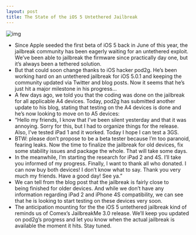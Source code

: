 ```yaml
---
layout: post
title: The State of the iOS 5 Untethered Jailbreak
---
```

![img](http://media.idownloadblog.com/wp-content/uploads/2011/12/jailbreak-ios-5.jpg)
* Since Apple seeded the first beta of iOS 5 back in June of this year, the jailbreak community has been eagerly waiting for an untethered exploit. We’ve been able to jailbreak the firmware since practically day one, but it’s always been a tethered solution.
* But that could soon change thanks to iOS hacker pod2g. He’s been working hard on an untethered jailbreak for iOS 5.0.1 and keeping the community updated via Twitter and blog posts. Now it seems that he’s just hit a major milestone in his progress…
* A few days ago, we told you that the coding was done on the jailbreak for all applicable A4 devices. Today, pod2g has submitted another update to his blog, stating that testing on the A4 devices is done and he’s now looking to move on to A5 devices:
* “Hello my friends, I know that I’ve been silent yesterday and that it was annoying. Sorry for this, but I had to organize things for the release. Also, I’ve tested iPad 1 and it worked. Today I hope I can test a 3GS.
* BTW: please don’t propose to be a beta tester because I’m too paranoid, fearing leaks. Now the time to finalize the jailbreak for old devices, fix some stability issues and package the whole. That will take some days.
* In the meanwhile, I’m starting the research for iPad 2 and 4S. I’ll take you informed of my progress. Finally, I want to thank all who donated. I can now buy both devices! I don’t know what to say. Thank you very much my friends. Have a good day! See ya.”
* We can tell from the blog post that the jailbreak is fairly close to being finished for older devices. And while we don’t have any information regarding iPad 2 and iPhone 4S compatibility, we can see that he is looking to start testing on these devices very soon.
* The anticipation mounting for the the iOS 5 untethered jailbreak kind of reminds us of Comex’s JailbreakMe 3.0 release. We’ll keep you updated on pod2g’s progress and let you know when the actual jailbreak is available the moment it hits. Stay tuned.

